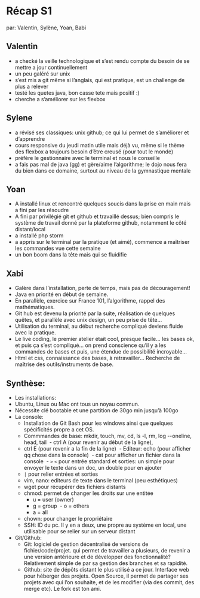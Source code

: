 # Récap S1

par: Valentin, Sylène, Yoan, Babi


## Valentin

- a checké la veille technologique et s’est rendu compte du besoin de se mettre a jour continuellement
- un peu galéré sur unix
- s’est mis a git même si l’anglais, qui est pratique, est un challenge de plus a relever
- testé les quetes java, bon casse tete mais positif :)
- cherche a s’améliorer sur les flexbox
​

## Sylene

- a révisé ses classiques: unix github; ce qui lui permet de s’améliorer et d’apprendre
- cours responsive du jeudi matin utile mais déjà vu, même si le thème des flexbox a toujours besoin d’être creusé (pour tout le monde)
- préfère le gestionnaire avec le terminal et nous le conseille
- a fais pas mal de java (gg) et gère/aime l’algorithme; le dojo nous fera du bien dans ce domaine, surtout au niveau de la gymnastique mentale
​

## Yoan

- A installé linux et rencontré quelques soucis dans la prise en main mais a fini par les résoudre
- A fini par privilégié git et github et travaillé dessus; bien compris le système de travail donné par la plateforme github, notamment le côté distant/local
- a installé php storm
- a appris sur le terminal par la pratique (et aimé), commence a maîtriser les commandes vue cette semaine
- un bon boom dans la tête mais qui se fluidifie
​

## Xabi

- Galère dans l’installation, perte de temps, mais pas de découragement!
- Java en priorité en début de semaine.
- En parallèle, exercice sur France 101, l’algorithme, rappel des mathématiques.
- Git hub est devenu la priorité par la suite, réalisation de quelques quêtes, et parallèle avec unix design, un peu prise de tête…
- Utilisation du terminal, au début recherche compliqué deviens fluide avec la pratique.
- Le live coding, le premier atelier était cool, presque facile… les bases ok, et puis ça s’est compliqué… on prend conscience qu’il y a les commandes de bases et puis, une étendue de possibilité incroyable…
- Html et css, connaissance des bases, à retravailler… Recherche de maîtrise des outils/instruments de base.
​
## Synthèse:

- Les installations:
- Ubuntu, Linux ou Mac ont tous un noyau commun.
- Nécessite clé bootable et une partition de 30go min jusqu’à 100go
​
- La console:
    - Installation de Git Bash pour les windows ainsi que quelques spécificités propre a cet OS.
    - Commmandes de base: mkdir, touch, mv, cd, ls -l, rm, log --oneline, head, tail
​    - ctrl A (pour revenir au début de la ligne),
    - ctrl E (pour revenir a la fin de la ligne)
​    - Editeur: echo (pour afficher qq chose dans la console)
​    - cat pour afficher un fichier dans la console
​    - `>` `<` pour entrée standard et sorties: un simple pour envoyer le texte dans un doc, un double pour en ajouter
    - `|` pour relier entrées et sorties
    - vim, nano: editeurs de texte dans le terminal (peu esthétiques)
    - wget pour récupérer des fichiers distants
    - chmod: permet de changer les droits sur une entitée
        - u = user (owner)
        - g = group
​        - o = others
        - a = all
    - chown: pour changer le propriétaire
    - SSH: ID du pc. Il y en a deux, une propre au système en local, une utilisable pour se relier sur un serveur distant
​
- Git/Github:
    - Git: logiciel de gestion décentralisé de versions de fichier/code/projet. qui permet de travailler a plusieurs, de revenir a une version antérieure et de développer des fonctionnalité? Relativement simple de par sa gestion des branches et sa rapidité.
    - Github: site de dépôts distant le plus utilisé a ce jour. Interface web pour héberger des projets. Open Source, il permet de partager ses projets avec qui l’on souhaite, et de les modifier (via des commit, des merge etc). Le fork est ton ami.